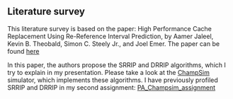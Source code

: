 ## Literature survey

This literature survey is based on the paper: High Performance Cache Replacement Using Re-Reference Interval Prediction, by Aamer Jaleel, Kevin B. Theobald, Simon C. Steely Jr., and Joel Emer. The paper can be found [here](https://people.csail.mit.edu/emer/papers/2010.06.isca.rrip.pdf)

In this paper, the authors propose the SRRIP and DRRIP algorithms, which I try to explain in my presentation. Please
take a look at the [ChampSim](https://github.com/ChampSim/ChampSim) simulator, which implements these algorithms. I have
previously profiled SRRIP and DRRIP in my second assignment:
[PA_Champsim_assignment](https://github.com/vsdevaraddi/PA_Champsim_assignment)
